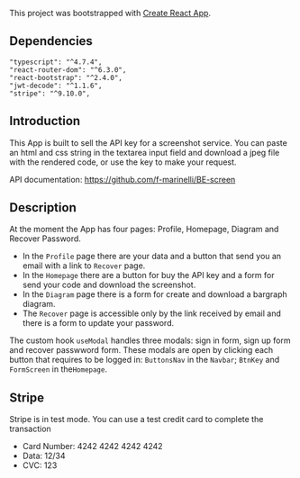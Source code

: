 This project was bootstrapped with [Create React App](https://github.com/facebook/create-react-app).

## Dependencies

    "typescript": "^4.7.4",
    "react-router-dom": "^6.3.0",
    "react-bootstrap": "^2.4.0",
    "jwt-decode": "^1.1.6",
    "stripe": "^9.10.0",

## Introduction

This App is built to sell the API key for a screenshot service. You can paste an html and css string in the textarea input field and download a jpeg file with the rendered code, or use the key to make your request.

API documentation: https://github.com/f-marinelli/BE-screen

## Description

At the moment the App has four pages: Profile, Homepage, Diagram and Recover Password.

- In the `Profile` page there are your data and a button that send you an email with a link to `Recover` page.
- In the `Homepage` there are a button for buy the API key and a form for send your code and download the screenshot.
- In the `Diagram` page there is a form for create and download a bargraph diagram.
- The `Recover` page is accessible only by the link received by email and there is a form to update your password.

The custom hook `useModal` handles three modals: sign in form, sign up form and recover passwword form. These modals are open by clicking each button that requires to be logged in: `ButtonsNav` in the `Navbar`; `BtnKey` and `FormScreen` in the`Homepage`.

## Stripe

Stripe is in test mode. You can use a test credit card to complete the transaction

- Card Number: 4242 4242 4242 4242
- Data: 12/34
- CVC: 123

